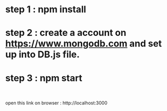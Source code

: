 # step 1 : npm install <br/>
# step 2 : create a account on https://www.mongodb.com and set up into DB.js file.
# step 3 : npm start <br/> <br/>

open this link on browser : <link> http://localhost:3000 </link>

